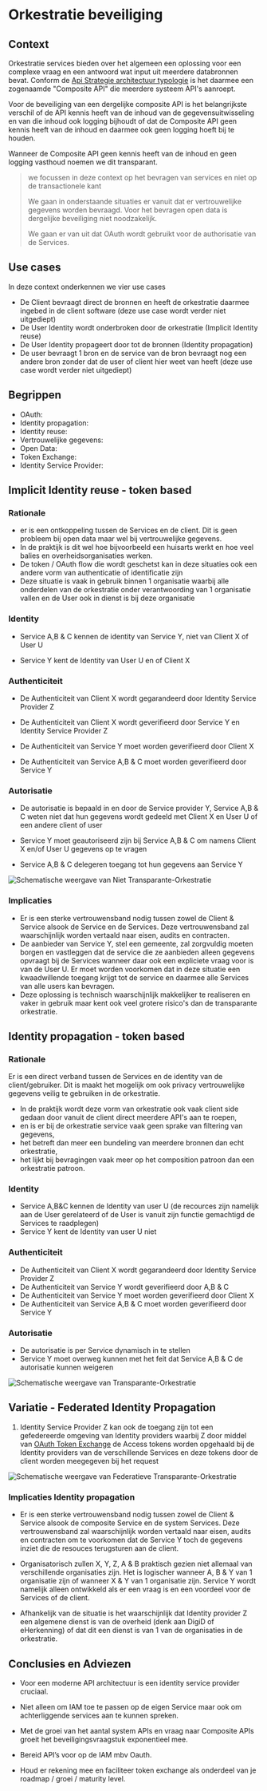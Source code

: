 # Orkestratie beveiliging

## Context

Orkestratie services bieden over het algemeen een oplossing voor een complexe vraag en een antwoord wat input uit meerdere databronnen bevat.  Conform de [Api Strategie architectuur typologie](https://docs.geostandaarden.nl/api/API-Strategie-architectuur/#systeem-proces-convenience) is het daarmee een zogenaamde "Composite API" die meerdere systeem API's aanroept.

Voor de beveiliging van een dergelijke composite API is het belangrijkste verschil of de API kennis heeft van de inhoud van de gegevensuitwisseling en  van die inhoud ook logging bijhoudt of dat de Composite API geen kennis heeft van de inhoud en daarmee ook geen logging hoeft bij te houden. 

Wanneer de Composite API geen kennis heeft van de inhoud en geen logging vasthoud noemen we dit transparant.

> we focussen in deze context op het bevragen van services en niet op de transactionele kant 
>
> We gaan in onderstaande situaties er vanuit dat er vertrouwelijke gegevens worden bevraagd. Voor het bevragen open data is dergelijke beveiliging niet noodzakelijk.
>
> We gaan er van uit dat OAuth wordt gebruikt voor de authorisatie van de Services.

## Use cases

In deze context onderkennen we vier use cases

- De Client bevraagt direct de bronnen en heeft de orkestratie daarmee ingebed in de client software (deze use case wordt verder niet uitgediept)
- De User Identity wordt onderbroken door de orkestratie (Implicit Identity reuse)
- De User Identity propageert door tot de bronnen (Identity propagation)
- De user bevraagt 1 bron en de service van de bron bevraagt nog een andere bron zonder dat de user of client hier weet van heeft (deze use case wordt verder niet uitgediept)

## Begrippen

- OAuth:
- Identity propagation:
- Identity reuse:
- Vertrouwelijke gegevens:
- Open Data:
- Token Exchange:
- Identity Service Provider:

## Implicit Identity reuse - token based

### Rationale

- er is een ontkoppeling tussen de Services en de client. Dit is geen probleem bij open data maar wel bij vertrouwelijke gegevens. 
- In de praktijk is dit wel hoe bijvoorbeeld een huisarts werkt en hoe veel balies en overheidsorganisaties werken.
- De token / OAuth flow die wordt geschetst kan in deze situaties ook een andere vorm van authenticatie of identificatie zijn 
- Deze situatie is vaak in gebruik binnen 1 organisatie waarbij alle onderdelen van de orkestratie onder verantwoording van 1 organisatie vallen en de User ook in dienst is bij deze organisatie

### Identity

- Service A,B & C kennen de identity van Service Y, niet van Client X of User U

- Service Y kent de Identity van User U en of Client X

### Authenticiteit

- De Authenticiteit van Client X wordt gegarandeerd door Identity Service Provider Z

- De Authenticiteit van Client X wordt geverifieerd door Service Y en Identity Service Provider Z

- De Authenticiteit van Service Y moet worden geverifieerd door Client X

- De Authenticiteit van Service A,B & C moet worden geverifieerd door Service Y

### Autorisatie

- De autorisatie is bepaald in en door de Service provider Y, Service A,B & C weten niet dat hun gegevens wordt gedeeld met Client X en User U of een andere client of user

- Service Y moet geautoriseerd zijn bij Service A,B & C om namens Client X en/of User U gegevens op te vragen

- Service A,B & C delegeren toegang tot hun gegevens aan Service Y

![Schematische weergave van Niet Transparante-Orkestratie](../../../media/orkestratie-Niet-transparante-Orkestratie.drawio.svg)

### Implicaties

- Er is een sterke vertrouwensband nodig tussen zowel de Client & Service alsook de Service en de Services. Deze vertrouwensband zal waarschijnlijk worden vertaald naar eisen, audits en contracten.
- De aanbieder van Service Y, stel een gemeente, zal zorgvuldig moeten borgen en vastleggen dat de service die ze aanbieden alleen gegevens opvraagt bij de Services wanneer daar ook een expliciete vraag voor is van de User U. Er moet worden voorkomen dat in deze situatie een kwaadwillende toegang krijgt tot de service en daarmee alle Services van alle users kan bevragen.
- Deze oplossing is technisch waarschijnlijk makkelijker te realiseren en vaker in gebruik maar kent ook veel grotere risico's dan de transparante orkestratie.

## Identity propagation - token based

### Rationale

Er is een direct verband tussen de Services en de identity van de client/gebruiker. Dit is maakt het mogelijk om ook privacy vertrouwelijke gegevens veilig te gebruiken in de orkestratie. 
- In de praktijk wordt deze vorm van orkestratie ook vaak client side gedaan door vanuit de client direct meerdere API's aan te roepen,
- en is er bij de orkestratie service vaak geen sprake van filtering van gegevens,
- het betreft dan meer een bundeling van meerdere bronnen dan echt orkestratie,
- het lijkt bij bevragingen vaak meer op het composition patroon dan een orkestratie patroon.

### Identity

- Service A,B&C kennen de Identity van user U 
  (de recources zijn namelijk aan de User gerelateerd of de User is vanuit zijn functie gemachtigd de Services te raadplegen)
- Service Y kent de Identity van user U niet

### Authenticiteit

- De Authenticiteit van Client X wordt gegarandeerd door Identity Service Provider Z
- De Authenticiteit van Service Y wordt geverifieerd door A,B & C 
- De Authenticiteit van Service Y moet worden geverifieerd door Client X
- De Authenticiteit van Service A,B & C moet worden geverifieerd door Service Y

### Autorisatie

- De autorisatie is per Service dynamisch in te stellen
- Service Y moet overweg kunnen met het feit dat Service A,B & C de autorisatie kunnen weigeren

![Schematische weergave van Transparante-Orkestratie](../../../media/orkestratie-Transparante-Orkestratie.drawio.svg)

## Variatie - Federated Identity Propagation

1. Identity Service Provider Z kan ook de toegang zijn tot een gefedereerde omgeving van Identity providers waarbij Z door middel van  [OAuth Token Exchange](https://datatracker.ietf.org/doc/html/rfc8693) de Access tokens worden opgehaald bij de Identity providers van de verschillende Services en deze tokens door de client worden meegegeven bij het request

![Schematische weergave van Federatieve Transparante-Orkestratie](../../../media/orkestratie-Federatief-Transparante-Orkestratie.drawio.svg)

### Implicaties Identity propagation

- Er is een sterke vertrouwensband nodig tussen zowel de Client & Service alsook de composite Service en de system Services. Deze vertrouwensband zal waarschijnlijk worden vertaald naar eisen, audits en contracten om te voorkomen dat de Service Y toch de gegevens inziet die de resouces terugsturen aan de client.

- Organisatorisch zullen X, Y, Z, A & B praktisch gezien niet allemaal van verschillende organisaties zijn. Het is logischer wanneer A, B & Y van 1 organisatie zijn of wanneer X & Y van 1 organisatie zijn. Service Y wordt namelijk alleen ontwikkeld als er een vraag is en een voordeel voor de Services of de client.

- Afhankelijk van de situatie is het waarschijnlijk dat Identity provider Z een algemene dienst is van de overheid (denk aan DigiD of eHerkenning) of dat dit een dienst is van 1 van de organisaties in de orkestratie.

## Conclusies en Adviezen

- Voor een moderne API architectuur is een identity service provider cruciaal.

- Niet alleen om IAM toe te passen op de eigen Service maar ook om achterliggende services aan te kunnen spreken.

- Met de groei van het aantal system APIs en vraag naar Composite APIs groeit het beveiligingsvraagstuk exponentieel mee.

- Bereid API’s voor op de IAM mbv Oauth.

- Houd er rekening mee en faciliteer token exchange als onderdeel van je roadmap / groei / maturity level.
